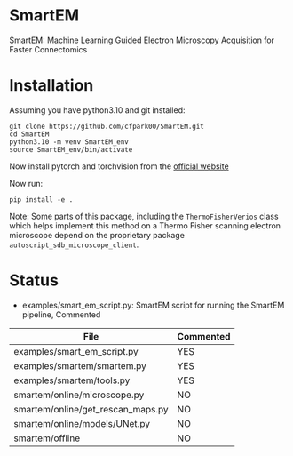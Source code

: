 # SmartEM
SmartEM: Machine Learning Guided Electron Microscopy Acquisition for Faster Connectomics

# Installation
Assuming you have python3.10 and git installed:

```
git clone https://github.com/cfpark00/SmartEM.git
cd SmartEM
python3.10 -m venv SmartEM_env
source SmartEM_env/bin/activate
```

Now install pytorch and torchvision from the [official website](https://pytorch.org/get-started/locally/)

Now run:
```
pip install -e .
```

Note: Some parts of this package, including the `ThermoFisherVerios` class which helps implement this method on a Thermo Fisher scanning electron microscope depend on the proprietary package `autoscript_sdb_microscope_client`.

# Status

- examples/smart_em_script.py: SmartEM script for running the SmartEM pipeline, Commented

| File     | Commented |
| -------- | --------- |
| examples/smart_em_script.py  | YES       |
| examples/smartem/smartem.py  | YES       |
| examples/smartem/tools.py  | YES       |
| smartem/online/microscope.py  | NO        |
| smartem/online/get_rescan_maps.py | NO        |
| smartem/online/models/UNet.py | NO        |
| smartem/offline    | NO        |
